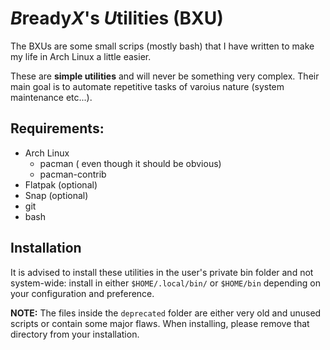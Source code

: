# *B*ready*X*'s *U*tilities (BXU)
The BXUs are some small scrips (mostly bash) that I have written to make my life in Arch Linux a little easier.

These are **simple utilities** and will never be something very complex. Their main goal is to automate repetitive tasks of varoius nature (system maintenance etc...).

## Requirements:

- Arch Linux
	- pacman ( even though it should be obvious)
	- pacman-contrib
- Flatpak (optional)
- Snap (optional)
- git
- bash

## Installation
It is advised to install these utilities in the user's private bin folder and not system-wide: install in either `$HOME/.local/bin/` or `$HOME/bin` depending on your configuration and preference.

**NOTE:** The files inside the `deprecated` folder are either very old and unused scripts or contain some major flaws. When installing, please remove that directory from your installation.

